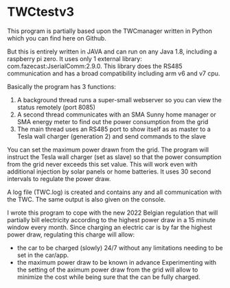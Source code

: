 # TWCtestv3

This program is partially based upon the TWCmanager written in Python which you can find here on Github.

But this is entirely written in JAVA and can run on any Java 1.8, including a raspberry pi zero.
It uses only 1 external library: com.fazecast:JserialComm:2.9.0. This library does the RS485 communication and has a broad compatibility including arm v6 and v7 cpu.

Basically the program has 3 functions:
1. A background thread runs a super-small webserver so you can view the status remotely (port 8085)
2. A second thread communicates with an SMA Sunny home manager or SMA energy meter to find out the power consumption from the grid
3. The main thread uses an RS485 port to show itself as as master to a Tesla wall charger (generation 2) and send commands to the slave

You can set the maximum power drawn from the grid.
The program will instruct the Tesla wall charger (set as slave) so that the power consumption from the grid never exceeds this set value.
This will work even with additional injection by solar panels or home batteries. It uses 30 second intervals to regulate the power draw.

A log file (TWC.log) is created and contains any and all communication with the TWC. The same output is also given on the console.

I wrote this program to cope with the new 2022 Belgian regulation that will partially bill electricity according to the highest power draw in a 15 minute window every month.
Since charging an electric car is by far the highest power draw, regulating this charge will allow:
- the car to be charged (slowly) 24/7 without any limitations needing to be set in the car/app.
- the maximum power draw to be known in advance
Experimenting with the setting of the aximum power draw from the grid will allow to minimize the cost while being sure that the can be fully charged.
